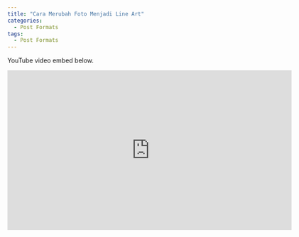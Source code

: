 ```yaml
---
title: "Cara Merubah Foto Menjadi Line Art"
categories:
  - Post Formats
tags:
  - Post Formats
---
```


YouTube video embed below.

<iframe width="640" height="360" src="https://www.youtube.com/watch?v=gZIEDMNTZGE" frameborder="0" allowfullscreen></iframe>
